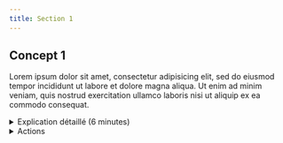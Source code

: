 ```yaml
---
title: Section 1
---
```




## Concept 1

Lorem ipsum dolor sit amet, consectetur adipisicing elit, sed do eiusmod
tempor incididunt ut labore et dolore magna aliqua. Ut enim ad minim veniam,
quis nostrud exercitation ullamco laboris nisi ut aliquip ex ea commodo
consequat.

<details><summary>Explication détaillé  (6 minutes)</summary>
<p>

Mauris mollis pulvinar sapien ut scelerisque. Vestibulum mattis felis vitae consectetur elementum. Ut laoreet justo non purus vestibulum, eleifend tristique risus feugiat. Cras non ante risus. Sed molestie odio ut mauris tristique ullamcorper. Nam elementum aliquet commodo. Suspendisse nec nisl blandit, fringilla enim id, rhoncus velit. Sed imperdiet convallis urna vitae pretium. Suspendisse id sodales nulla. Nullam et quam vel metus convallis dapibus. Nullam in mauris lacinia, malesuada ante id, posuere nisl. Suspendisse consectetur metus lorem, ullamcorper eleifend turpis luctus interdum. Fusce tempus tristique elit vitae egestas. 

</p>
</details>

<details><summary>Actions</summary>
<p>

<details><summary>Gestion de recettes</summary>
<p>

Donec turpis tortor, mattis sed nunc non, eleifend ultrices diam. Aliquam a maximus augue. Pellentesque iaculis urna ut mauris vehicula, eu maximus libero eleifend. Integer ut tellus sapien. Phasellus eu blandit nisi. Fusce consectetur viverra felis ut luctus. Sed eu quam accumsan, facilisis tellus in, ornare sapien. Morbi egestas, lacus ut tincidunt euismod, lectus quam dignissim lorem, in tempor ligula metus vitae tellus. Fusce eros arcu, convallis sed porttitor in, venenatis vel eros. In hac habitasse platea dictumst. Aliquam erat volutpat. Vestibulum porttitor vitae lectus et aliquam. Aliquam dignissim lorem ut mauris semper interdum. Donec nec consequat eros.

Nunc at ex vitae nibh porttitor blandit. Pellentesque vel dui risus. Mauris nec condimentum est, et pulvinar lectus. Morbi facilisis nisi augue, vitae pharetra massa dictum et. Integer ultricies magna sapien, non porttitor nibh facilisis id. Proin sollicitudin purus vitae dolor hendrerit, ac pellentesque quam interdum. Integer metus lacus, tempus ut nisi vel, dapibus fermentum libero. Donec malesuada risus ut nisl gravida aliquet vulputate a lectus. Praesent sollicitudin efficitur scelerisque. Aenean quis porttitor magna. Nullam vitae sem vitae mauris feugiat mollis non ac odio. Fusce aliquet enim eu erat venenatis mollis. Aenean gravida pharetra viverra.

Mauris mollis pulvinar sapien ut scelerisque. Vestibulum mattis felis vitae consectetur elementum. Ut laoreet justo non purus vestibulum, eleifend tristique risus feugiat. Cras non ante risus. Sed molestie odio ut mauris tristique ullamcorper. Nam elementum aliquet commodo. Suspendisse nec nisl blandit, fringilla enim id, rhoncus velit. Sed imperdiet convallis urna vitae pretium. Suspendisse id sodales nulla. Nullam et quam vel metus convallis dapibus. Nullam in mauris lacinia, malesuada ante id, posuere nisl. Suspendisse consectetur metus lorem, ullamcorper eleifend turpis luctus interdum. Fusce tempus tristique elit vitae egestas. 

</p>
</details>

<details><summary>Images</summary>

![Image](./Cadran.png)

</details>

</p>
</details>
